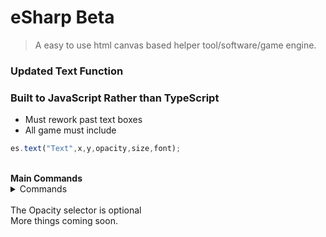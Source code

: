 # eSharp Beta
>A easy to use html canvas based helper tool/software/game engine.<br/>
### Updated Text Function <br/>
### Built to JavaScript Rather than TypeScript <br/>
- Must rework past text boxes
- All game must include
``` javascript
es.text("Text",x,y,opacity,size,font);
```
<!--
<details>
	<summary>Added update function</summary>
	<ul>
		<li>Game and stuff now have a required update function</li>
		<img src = "screenshots/main.png">
		<li>This function runs 1 time every millisecond</li>
	</ul>
</details>
-->
<br/>
<b>Main Commands</b> <br/>
<details> 
	<summary>Commands</summary>
	<br>
	<ul>
    <li>es.random(maximum number);</li>
    <li>es.end();</li>
    <li>es.print("what is said"); </li>
    <li>es.rect(x,y,width,height,color,opacity);</li>
    <li>es.ellipse(x,y,radius,color,opacity);</li>
    <li>es.clear();</li>
    <li>es.background(color);</li>
    <li>es.image(image,x,y,width,height,opacity);</li>
    <li>es.checkCollisions(x,y,width,height,x1,y1,width1,height1);</li>
    <li>es.text("text",x,y,color,opacity,size,font);</li>
    <li>es.line(x,y,x1,y1,lineWidth,color,opacity);</li>
    <li>es.getMousePos(canvas,event);</li>
    <li>es.chooseRandom(op1,op2,op3,op4);</li>
    <li>es.drawHitbox(x,y,w,h);</li>
	</ul>
</details><br/>
The Opacity selector is optional <br/>
More things coming soon.<br />




